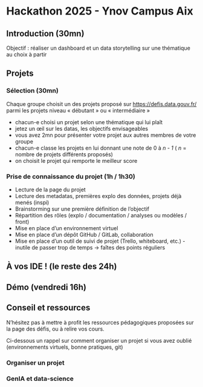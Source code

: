 # Hackathon 2025 - Ynov Campus Aix

## Introduction (30mn) 

Objectif : réaliser un dashboard et un data storytelling sur une thématique au choix à partir 

## Projets

### Sélection (30mn)

Chaque groupe choisit un des projets proposé sur https://defis.data.gouv.fr/ parmi les projets niveau « débutant » ou « intermédiaire »

* chacun-e choisi un projet selon une thématique qui lui plaît
* jetez un œil sur les datas, les objectifs envisageables
* vous avez 2mn pour présenter votre projet aux autres membres de votre groupe
* chacun-e classe les projets en lui donnant une note de 0 à *n - 1* ( *n* = nombre de projets différents proposés)
* on choisit le projet qui remporte le meilleur score

### Prise de connaissance du projet (1h / 1h30)

* Lecture de la page du projet
* Lecture des metadatas, premières explo des données, projets déjà menés (inspi)
* Brainstorming sur une première définition de l’objectif
* Répartition des rôles (explo / documentation / analyses ou modèles / front)
* Mise en place d’un environnement virtuel
* Mise en place d’un dépôt GitHub / GitLab, collaboration
* Mise en place d’un outil de suivi de projet (Trello, whiteboard, etc.) - inutile de passer trop de temps -> faîtes des points réguliers

## À vos IDE ! (le reste des 24h)

## Démo (vendredi 16h)

## Conseil et ressources

N’hésitez pas à mettre à profit les ressources pédagogiques proposées sur la page des défis, ou à relire vos cours.

Ci-dessous un rappel sur comment organiser un projet si vous avez oublié (environnements virtuels, bonne pratiques, git)

 

### Organiser un projet

### GenIA et data-science